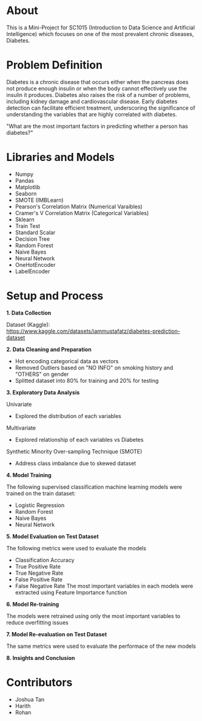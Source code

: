 # About
This is a Mini-Project for SC1015 (Introduction to Data Science and Artificial Intelligence) which focuses on one of the most prevalent chronic diseases, Diabetes. 

# Problem Definition
Diabetes is a chronic disease that occurs either when the pancreas does not produce enough insulin or when the body cannot effectively use the insulin it produces. Diabetes also raises the risk of a number of problems, including kidney damage and cardiovascular disease. Early diabetes detection can facilitate efficient treatment, underscoring the significance of understanding the variables that are highly correlated with diabetes.

"What are the most important factors in predicting whether a person has diabetes?"

# Libraries and Models
* Numpy
* Pandas
* Matplotlib
* Seaborn
* SMOTE (IMBLearn)
* Pearson's Correlation Matrix (Numerical Varaibles)
* Cramer's V Correlation Matrix (Categorical Variables)
* Sklearn
* Train Test
* Standard Scalar
* Decision Tree
* Random Forest
* Naive Bayes
* Neural Network
* OneHotEncoder
* LabelEncoder

# Setup and Process
**1. Data Collection**
   
Dataset (Kaggle): https://www.kaggle.com/datasets/iammustafatz/diabetes-prediction-dataset

**2. Data Cleaning and Preparation**
* Hot encoding categorical data as vectors
* Removed Outliers based on "NO INFO" on smoking history and "OTHERS" on gender
* Splitted dataset into 80% for training and 20% for testing
  
**3. Exploratory Data Analysis**
  
Univariate
* Explored the distribution of each variables

Multivariate
* Explored relationship of each variables vs Diabetes

Synthetic Minority Over-sampling Technique (SMOTE)
* Address class imbalance due to skewed dataset 

**4. Model Training**
   
The following supervised classification machine learning models were trained on the train dataset:
* Logistic Regression
* Random Forest
* Naive Bayes
* Neural Network

**5. Model Evaluation on Test Dataset**
   
The following metrics were used to evaluate the models
* Classification Accuracy
* True Positive Rate
* True Negative Rate
* False Positive Rate
* False Negative Rate
The most important variables in each models were extracted using Feature Importance function

**6. Model Re-training**
   
The models were retrained using only the most important variables to reduce overfitting issues

**7. Model Re-evaluation on Test Dataset**
   
The same metrics were used to evaluate the performace of the new models

**8. Insights and Conclusion**

# Contributors
* Joshua Tan
* Harith
* Rohan
